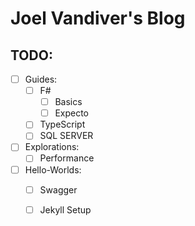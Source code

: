 # Joel Vandiver's Blog

## TODO:

- [ ] Guides:
  - [ ] F#
    - [ ] Basics
    - [ ] Expecto
  - [ ] TypeScript
  - [ ] SQL SERVER
- [ ] Explorations:
  - [ ] Performance
- [ ] Hello-Worlds:
  - [ ] Swagger
  - [ ] Jekyll Setup

